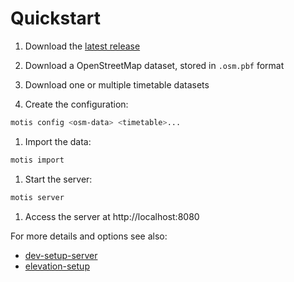 # Quickstart

1. Download the [latest release](https://github.com/motis-project/motis/releases)

1. Download a OpenStreetMap dataset, stored in `.osm.pbf` format

1. Download one or multiple timetable datasets

1. Create the configuration:
```sh
motis config <osm-data> <timetable>...
```

1. Import the data:
```sh
motis import
```

1. Start the server:
```sh
motis server
```

1. Access the server at http://localhost:8080

For more details and options see also:
* [dev-setup-server](dev-setup-server.md)
* [elevation-setup](elevation-setup.md)

